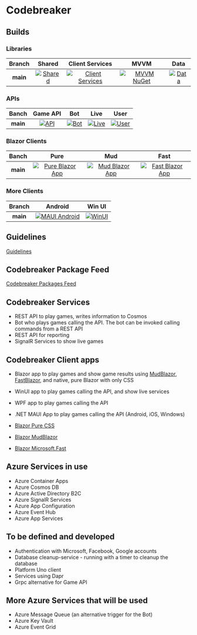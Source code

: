 # Codebreaker

## Builds

### Libraries

|Branch|Shared|Client Services|MVVM|Data|
|:--:|:--:|:--:|:--:|:--:|
**main**|[![Shared](https://github.com/CNinnovation/codebreaker/actions/workflows/codebreaker-lib-shared.yml/badge.svg)](https://github.com/CNinnovation/codebreaker/actions/workflows/codebreaker-lib-shared.yml)|[![Client Services](https://github.com/CNinnovation/codebreaker/actions/workflows/codebreaker-lib-services.yml/badge.svg)](https://github.com/CNinnovation/codebreaker/actions/workflows/codebreaker-lib-services.yml)|[![MVVM NuGet](https://github.com/CNinnovation/codebreaker/actions/workflows/codebreaker-lib-viewmodels.yml/badge.svg)](https://github.com/CNinnovation/codebreaker/actions/workflows/codebreaker-lib-viewmodels.yml)|[![Data](https://github.com/CNinnovation/codebreaker/actions/workflows/codebreaker-lib-data.yml/badge.svg)](https://github.com/CNinnovation/codebreaker/actions/workflows/codebreaker-lib-data.yml)

### APIs

|Banch|Game API|Bot|Live|User|
|:--:|:--:|:--:|:--:|:--:|
**main**|[![API](https://github.com/CNILearn/codebreaker/actions/workflows/codebreakerapi-AutoDeployTrigger-ee54dca3-868c-4c78-9b6c-72e2c6719e10.yml/badge.svg)](https://github.com/CNILearn/codebreaker/actions/workflows/codebreakerapi-AutoDeployTrigger-ee54dca3-868c-4c78-9b6c-72e2c6719e10.yml)|[![Bot](https://github.com/CNILearn/codebreaker/actions/workflows/codebreaker-bot.yml/badge.svg)](https://github.com/CNILearn/codebreaker/actions/workflows/codebreaker-bot.yml)|[![Live](https://github.com/CNILearn/codebreaker/actions/workflows/codebreaker-live.yml/badge.svg)](https://github.com/CNILearn/codebreaker/actions/workflows/codebreaker-live.yml)|[![User](https://github.com/CNILearn/codebreaker/actions/workflows/codebreaker-user.yml/badge.svg)](https://github.com/CNILearn/codebreaker/actions/workflows/codebreaker-user.yml)

### Blazor Clients

|Banch|Pure|Mud|Fast|
|:--:|:--:|:--:|:--:|
**main**|[![Pure Blazor App](https://github.com/CNILearn/codebreaker/actions/workflows/codebreaker-blazor-pure.yml/badge.svg)](https://github.com/CNILearn/codebreaker/actions/workflows/codebreaker-blazor-pure.yml)|[![Mud Blazor App](https://github.com/CNILearn/codebreaker/actions/workflows/codebreaker-blazor-mud.yml/badge.svg)](https://github.com/CNILearn/codebreaker/actions/workflows/codebreaker-blazor-mud.yml)|[![Fast Blazor App](https://github.com/CNILearn/codebreaker/actions/workflows/codebreaker-blazor-fastui.yml/badge.svg)](https://github.com/CNILearn/codebreaker/actions/workflows/codebreaker-blazor-fastui.yml)

### More Clients
|Branch|Android|Win UI|
|:--:|:--:|:--:
**main**|[![MAUI Android](https://github.com/CNILearn/codebreaker/actions/workflows/codebreaker-maui-android.yml/badge.svg)](https://github.com/CNILearn/codebreaker/actions/workflows/codebreaker-maui-android.yml)|[![WinUI](https://github.com/CNILearn/codebreaker/actions/workflows/codebreaker-winui.yml/badge.svg)](https://github.com/CNILearn/codebreaker/actions/workflows/codebreaker-winui.yml)

## Guidelines

[Guidelines](guidelines.md)

## Codebreaker Package Feed

[Codebreaker Packages Feed](https://pkgs.dev.azure.com/cnilearn/codebreakerpackages/_packaging/codebreaker/nuget/v3/index.json)

## Codebreaker Services

* REST API to play games, writes information to Cosmos
* Bot who plays games calling the API. The bot can be invoked calling commands from a REST API
* REST API for reporting
* SignalR Services to show live games

## Codebreaker Client apps

* Blazor app to play games and show game results using [MudBlazor](https://www.mudblazor.com/), [FastBlazor](https://github.com/microsoft/fast-blazor), and native, pure Blazor with only CSS
* WinUI app to play games calling the API, and show live services
* WPF app to play games calling the API
* .NET MAUI App to play games calling the API (Android, iOS, Windows)

* [Blazor Pure CSS](https://codebreaker-pure.azurewebsites.net/)
* [Blazor MudBlazor](https://codebreaker-mud.azurewebsites.net/)
* [Blazor Microsoft.Fast](https://codebreaker-fast.azurewebsites.net/)

## Azure Services in use

* Azure Container Apps
* Azure Cosmos DB
* Azure Active Directory B2C
* Azure SignalR Services
* Azure App Configuration
* Azure Event Hub
* Azure App Services

## To be defined and developed

* Authentication with Microsoft, Facebook, Google accounts
* Database cleanup-service - running with a timer to cleanup the database
* Platform Uno client
* Services using Dapr
* Grpc alternative for Game API

## More Azure Services that will be used

* Azure Message Queue (an alternative trigger for the Bot)
* Azure Key Vault
* Azure Event Grid
